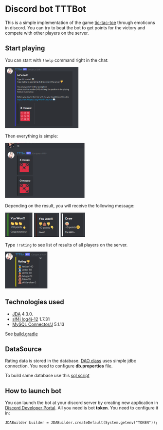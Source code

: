 # Discord bot TTTBot
This is a simple implementation of the game
[tic-tac-toe](https://en.wikipedia.org/wiki/Tic-tac-toe)
through emoticons in discord. You can try to beat the 
bot to get points for the victory and compete with other
players on the server. 

## Start playing
You can start with `!help` command right in the chat:

<img alt="help" height="200" src="https://github.com/didkovskiy/TTTBot/blob/master/doc/helpCommand.PNG" width=auto/>

Then everything is simple:

<img alt="help" height="180" src="https://github.com/didkovskiy/TTTBot/blob/master/doc/moves.PNG" width=auto/>

Depending on the result, you will receive the following message:

<img alt="help" height="80" src="https://github.com/didkovskiy/TTTBot/blob/master/doc/result.PNG" width=auto/>

Type `!rating` to see list of results of all players on the server.

<img alt="help" height="120" src="https://github.com/didkovskiy/TTTBot/blob/master/doc/rating.PNG" width=auto/>

## Technologies used

- [JDA](https://github.com/DV8FromTheWorld/JDA) 4.3.0.
- [slf4j log4j-12](https://mvnrepository.com/artifact/org.slf4j/slf4j-log4j12) 1.7.31
- [MySQL Connector/J](https://mvnrepository.com/artifact/mysql/mysql-connector-java) 5.1.13

See [build.gradle](https://github.com/didkovskiy/TTTBot/blob/master/build.gradle)

## DataSource
Rating data is stored in the database. [DAO class](https://github.com/didkovskiy/TTTBot/blob/master/src/main/java/didkovskiy/tttbot/dao/PlayerDAO.java)
uses simple jdbc connection. You need to configure __db.properties__ file.

To build same database use this [sql script](https://github.com/didkovskiy/TTTBot/blob/master/database/tttbot_db.sql)

## How to launch bot
You can launch the bot at your discord server
by creating new application in [Discord Developer Portal](https://discord.com/developers/applications).
All you need is bot __token__. You need to configure it in:
```
JDABuilder builder = JDABuilder.createDefault(System.getenv("TOKEN"));
```
